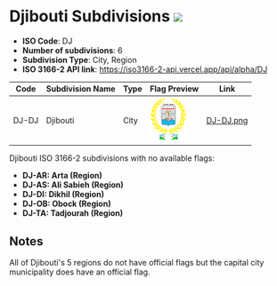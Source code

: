 # Djibouti Subdivisions ![](https://flagcdn.com/h40/dj.png)

- **ISO Code**: DJ
- **Number of subdivisions**: 6
- **Subdivision Type**: City, Region
- **ISO 3166-2 API link**: https://iso3166-2-api.vercel.app/api/alpha/DJ

| Code  | Subdivision Name         | Type | Flag Preview | Link |
|-------|--------------------------|--------------| -------------- |----------|
| DJ-DJ | Djibouti | City | <img src='https://raw.githubusercontent.com/amckenna41/iso3166-flags/main/iso3166-2-flags/DJ/DJ-DJ.png' height='80'> | [DJ-DJ.png](https://raw.githubusercontent.com/amckenna41/iso3166-flags/main/iso3166-2-flags/DJ/DJ-DJ.png) |

Djibouti ISO 3166-2 subdivisions with no available flags:

* **DJ-AR: Arta (Region)**
* **DJ-AS: Ali Sabieh (Region)**
* **DJ-DI: Dikhil (Region)**
* **DJ-OB: Obock (Region)**
* **DJ-TA: Tadjourah (Region)**

## Notes
All of Djibouti's 5 regions do not have official flags but the capital city municipality does have an official flag.